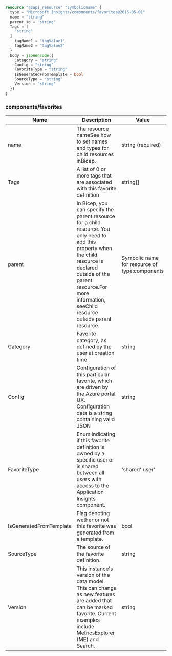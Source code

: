 ```terraform
resource "azapi_resource" "symbolicname" {
  type = "Microsoft.Insights/components/favorites@2015-05-01"
  name = "string"
  parent_id = "string"
  Tags = [
    "string"
  ]
    tagName1 = "tagValue1"
    tagName2 = "tagValue2"
  }
  body = jsonencode({
    Category = "string"
    Config = "string"
    FavoriteType = "string"
    IsGeneratedFromTemplate = bool
    SourceType = "string"
    Version = "string"
  })
}

```

### components/favorites

| Name | Description | Value |
|-|-|-|
| name | The resource nameSee how to set names and types for child resources inBicep. | string (required) |
| Tags | A list of 0 or more tags that are associated with this favorite definition | string[] |
| parent | In Bicep, you can specify the parent resource for a child resource. You only need to add this property when the child resource is declared outside of the parent resource.For more information, seeChild resource outside parent resource. | Symbolic name for resource of type:components |
| Category | Favorite category, as defined by the user at creation time. | string |
| Config | Configuration of this particular favorite, which are driven by the Azure portal UX. Configuration data is a string containing valid JSON | string |
| FavoriteType | Enum indicating if this favorite definition is owned by a specific user or is shared between all users with access to the Application Insights component. | 'shared''user' |
| IsGeneratedFromTemplate | Flag denoting wether or not this favorite was generated from a template. | bool |
| SourceType | The source of the favorite definition. | string |
| Version | This instance's version of the data model. This can change as new features are added that can be marked favorite. Current examples include MetricsExplorer (ME) and Search. | string |


